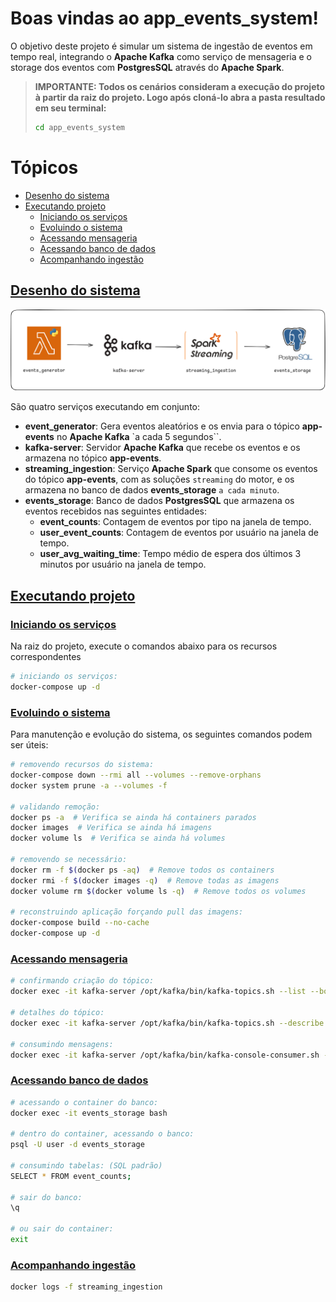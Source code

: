 # Boas vindas ao **app_events_system**!

O objetivo deste projeto é simular um sistema de ingestão de eventos em tempo real, integrando o **Apache Kafka** como serviço de mensageria e o storage dos eventos com **PostgresSQL** através do **Apache Spark**.

> **IMPORTANTE: Todos os cenários consideram a execução do projeto à partir da raiz do projeto.
>  Logo após cloná-lo abra a pasta resultado em seu terminal:**
  >  ```bash
  >  cd app_events_system
  >  ```

# <a id='topicos'>Tópicos</a>
- [Desenho do sistema](#design)
- [Executando projeto](#executing)
  - [Iniciando os serviços](#starting)
  - [Evoluindo o sistema](#evolving)
  - [Acessando mensageria](#kafka)
  - [Acessando banco de dados](#sql)
  - [Acompanhando ingestão](#ingestion)


## <a id='design'>[Desenho do sistema](#topicos)</a>

![Desenho do sistema](docs/system_design.png)

São quatro serviços executando em conjunto:

- **event_generator**: Gera eventos aleatórios e os envia para o tópico **app-events** no **Apache Kafka** `a cada 5 segundos``.
- **kafka-server**: Servidor **Apache Kafka** que recebe os eventos e os armazena no tópico **app-events**.
- **streaming_ingestion**: Serviço **Apache Spark** que consome os eventos do tópico **app-events**, com as soluções `streaming` do motor, e os armazena no banco de dados **events_storage** `a cada minuto`.
- **events_storage**: Banco de dados **PostgresSQL** que armazena os eventos recebidos nas seguintes entidades:
  - **event_counts**: Contagem de eventos por tipo na janela de tempo.
  - **user_event_counts**: Contagem de eventos por usuário na janela de tempo.
  - **user_avg_waiting_time**: Tempo médio de espera dos últimos 3 minutos por usuário na janela de tempo.

## <a id='executing'>[Executando projeto](#topicos)</a>

### <a id='starting'>[Iniciando os serviços](#topicos)</a>

Na raiz do projeto, execute o comandos abaixo para os recursos correspondentes

```bash
# iniciando os serviços:
docker-compose up -d
```

### <a id='evolving'>[Evoluindo o sistema](#topicos)</a>

Para manutenção e evolução do sistema, os seguintes comandos podem ser úteis:

```bash
# removendo recursos do sistema:
docker-compose down --rmi all --volumes --remove-orphans
docker system prune -a --volumes -f

# validando remoção:
docker ps -a  # Verifica se ainda há containers parados
docker images  # Verifica se ainda há imagens
docker volume ls  # Verifica se ainda há volumes

# removendo se necessário:
docker rm -f $(docker ps -aq)  # Remove todos os containers
docker rmi -f $(docker images -q)  # Remove todas as imagens
docker volume rm $(docker volume ls -q)  # Remove todos os volumes

# reconstruindo aplicação forçando pull das imagens:
docker-compose build --no-cache
docker-compose up -d
```


### <a id='kafka'>[Acessando mensageria](#topicos)</a>

```bash
# confirmando criação do tópico:
docker exec -it kafka-server /opt/kafka/bin/kafka-topics.sh --list --bootstrap-server kafka-server:9092

# detalhes do tópico:
docker exec -it kafka-server /opt/kafka/bin/kafka-topics.sh --describe --topic app-events --bootstrap-server kafka-server:9092

# consumindo mensagens:
docker exec -it kafka-server /opt/kafka/bin/kafka-console-consumer.sh --topic app-events --from-beginning --bootstrap-server kafka-server:9092
```

### <a id='sql'>[Acessando banco de dados](#topicos)</a>

```bash
# acessando o container do banco:
docker exec -it events_storage bash

# dentro do container, acessando o banco:
psql -U user -d events_storage

# consumindo tabelas: (SQL padrão)
SELECT * FROM event_counts;

# sair do banco:
\q

# ou sair do container:
exit
```

### <a id='ingestion'>[Acompanhando ingestão](#topicos)</a>

```bash
docker logs -f streaming_ingestion
```
